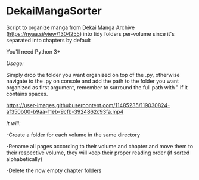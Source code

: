 # DekaiMangaSorter
Script to organize manga from Dekai Manga Archive (https://nyaa.si/view/1304255) into tidy folders per-volume since it's separated into chapters by default

You'll need Python 3+

_Usage:_

Simply drop the folder you want organized on top of the .py, otherwise navigate to the .py on console and add the path to the folder you want organized as first argument, remember to surround the full path with " if it contains spaces.

https://user-images.githubusercontent.com/11485235/119030824-af350b00-b9aa-11eb-9cfb-3924862c93fa.mp4

_It will:_

  -Create a folder for each volume in the same directory
  
  -Rename all pages according to their volume and chapter and move them to their respective volume, they will keep their proper reading order (if sorted alphabetically)
  
  -Delete the now empty chapter folders

